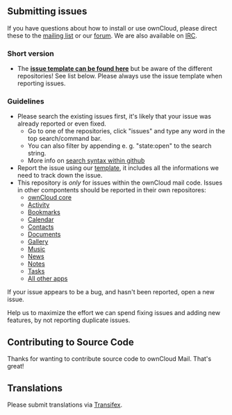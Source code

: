## Submitting issues

If you have questions about how to install or use ownCloud, please direct these to the [mailing list][mailinglist] or our [forum][forum]. We are also available on [IRC][irc].

### Short version

 * The [**issue template can be found here**][template] but be aware of the different repositories! See list below. Please always use the issue template when reporting issues.

### Guidelines
* Please search the existing issues first, it's likely that your issue was already reported or even fixed.
  - Go to one of the repositories, click "issues" and type any word in the top search/command bar.
  - You can also filter by appending e. g. "state:open" to the search string.
  - More info on [search syntax within github](https://help.github.com/articles/searching-issues)
* Report the issue using our [template][template], it includes all the informations we need to track down the issue.
* This repository is *only* for issues within the ownCloud mail code. Issues in other compontents should be reported in their own repositores: 
  - [ownCloud core](https://github.com/owncloud/core)
  - [Activity](https://github.com/owncloud/activity/issues)
  - [Bookmarks](https://github.com/owncloud/bookmarks/issues)
  - [Calendar](https://github.com/owncloud/calendar/issues)
  - [Contacts](https://github.com/owncloud/contacts/issues)
  - [Documents](https://github.com/owncloud/documents/issues)
  - [Gallery](https://github.com/owncloud/gallery/issues)
  - [Music](https://github.com/owncloud/music/issues)
  - [News](https://github.com/owncloud/news/issues)
  - [Notes](https://github.com/owncloud/notes/issues)
  - [Tasks](https://github.com/owncloud/tasks/issues)
  - [All other apps](https://github.com/owncloud/apps/issues)

If your issue appears to be a bug, and hasn't been reported, open a new issue.

Help us to maximize the effort we can spend fixing issues and adding new features, by not reporting duplicate issues.

[template]: https://raw.github.com/owncloud/mail/master/issue_template.md
[mailinglist]: https://mail.kde.org/mailman/listinfo/owncloud
[forum]: http://forum.owncloud.org/
[irc]: https://webchat.freenode.net/?channels=owncloud-mail

## Contributing to Source Code

Thanks for wanting to contribute source code to ownCloud Mail. That's great!

[devmanual]: http://owncloud.org/dev/

## Translations
Please submit translations via [Transifex][transifex].

[transifex]: https://www.transifex.com/projects/p/owncloud/
